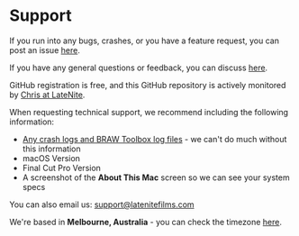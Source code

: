 # Support

If you run into any bugs, crashes, or you have a feature request, you can post an issue [here](https://github.com/latenitefilms/BRAWToolbox/issues).

If you have any general questions or feedback, you can discuss [here](https://github.com/latenitefilms/BRAWToolbox/discussions).

GitHub registration is free, and this GitHub repository is actively monitored by [Chris at LateNite](https://github.com/latenitefilms).

When requesting technical support, we recommend including the following information:

- [Any crash logs and BRAW Toolbox log files](/troubleshooting/#ive-run-into-a-bug-where-can-i-find-the-log-files) - we can't do much without this information
- macOS Version
- Final Cut Pro Version
- A screenshot of the **About This Mac** screen so we can see your system specs

You can also email us: [support@latenitefilms.com](mailto:support@latenitefilms.com?subject=BRAW%20Toolbox%20Support)

We're based in **Melbourne, Australia** - you can check the timezone [here](https://www.timeanddate.com/worldclock/australia/melbourne).